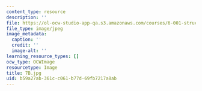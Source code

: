 ```yaml
---
content_type: resource
description: ''
file: https://ol-ocw-studio-app-qa.s3.amazonaws.com/courses/6-001-structure-and-interpretation-of-computer-programs-spring-2005/b59a27ab361cc061b77d69fb7217a8ab_7B.jpg
file_type: image/jpeg
image_metadata:
  caption: ''
  credit: ''
  image-alt: ''
learning_resource_types: []
ocw_type: OCWImage
resourcetype: Image
title: 7B.jpg
uid: b59a27ab-361c-c061-b77d-69fb7217a8ab
---
```

